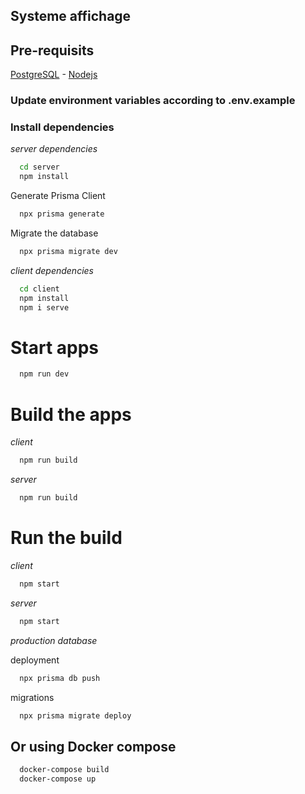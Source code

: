 ## Systeme affichage

## Pre-requisits

[PostgreSQL](https://www.postgresql.org/) - [Nodejs](https://nodejs.org/en/)

### Update environment variables according to .env.example

### Install dependencies

_server dependencies_

```bash
  cd server
  npm install
```

Generate Prisma Client

```bash
  npx prisma generate
```

Migrate the database

```bash
  npx prisma migrate dev
```

_client dependencies_

```bash
  cd client
  npm install
  npm i serve
```

# Start apps

```bash
  npm run dev
```

# Build the apps

_client_

```bash
  npm run build
```

_server_

```bash
  npm run build
```

# Run the build

_client_

```bash
  npm start
```

_server_

```bash
  npm start
```

_production database_

deployment

```bash
  npx prisma db push
```

migrations

```bash
  npx prisma migrate deploy
```

## Or using Docker compose

```bash
  docker-compose build
  docker-compose up
```
